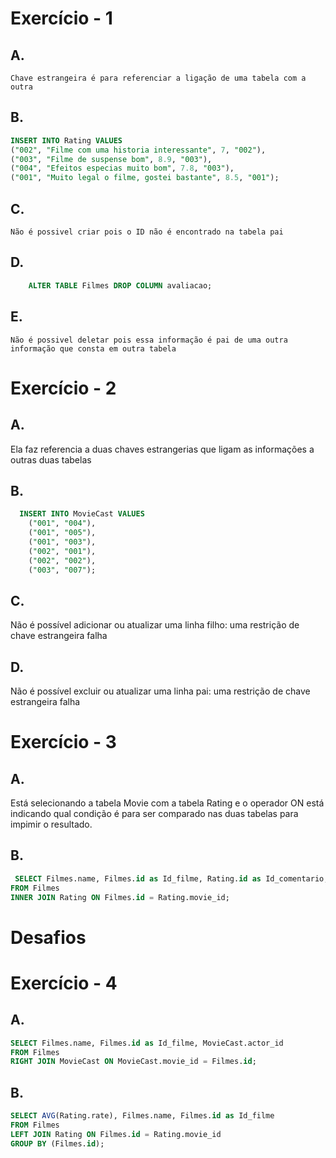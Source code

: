 # Exercício - 1
## A.
    Chave estrangeira é para referenciar a ligação de uma tabela com a outra

## B.
```SQL
INSERT INTO Rating VALUES
("002", "Filme com uma historia interessante", 7, "002"),
("003", "Filme de suspense bom", 8.9, "003"),
("004", "Efeitos especias muito bom", 7.8, "003"),
("001", "Muito legal o filme, gostei bastante", 8.5, "001");
```
    
## C.
    Não é possivel criar pois o ID não é encontrado na tabela pai
    
## D.
```SQL
    ALTER TABLE Filmes DROP COLUMN avaliacao;
```
## E.
    Não é possivel deletar pois essa informação é pai de uma outra informação que consta em outra tabela

# Exercício - 2
## A.
Ela faz referencia a duas chaves estrangerias que ligam as informações a outras duas tabelas

## B.
```SQL
  INSERT INTO MovieCast VALUES
    ("001", "004"),
    ("001", "005"),
    ("001", "003"),
    ("002", "001"),
    ("002", "002"),
    ("003", "007");
```
## C.
Não é possível adicionar ou atualizar uma linha filho: uma restrição de chave estrangeira falha 
## D. 
Não é possível excluir ou atualizar uma linha pai: uma restrição de chave estrangeira falha

# Exercício - 3
## A.
Está selecionando a tabela Movie com a tabela Rating e o operador ON está indicando qual condição é para ser comparado nas duas tabelas para impimir o resultado.

## B. 
```SQL
 SELECT Filmes.name, Filmes.id as Id_filme, Rating.id as Id_comentario, Rating.rate as Nota,  Rating.comment
FROM Filmes
INNER JOIN Rating ON Filmes.id = Rating.movie_id;
```
# Desafios
# Exercício - 4
## A.
```SQL
SELECT Filmes.name, Filmes.id as Id_filme, MovieCast.actor_id
FROM Filmes
RIGHT JOIN MovieCast ON MovieCast.movie_id = Filmes.id;
```

## B.
```SQL
SELECT AVG(Rating.rate), Filmes.name, Filmes.id as Id_filme
FROM Filmes
LEFT JOIN Rating ON Filmes.id = Rating.movie_id
GROUP BY (Filmes.id);
```


